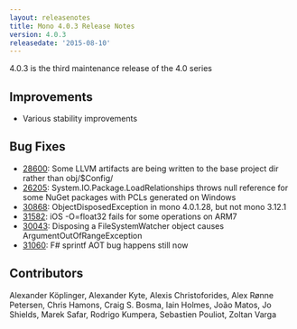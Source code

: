 ```yaml
---
layout: releasenotes
title: Mono 4.0.3 Release Notes
version: 4.0.3
releasedate: '2015-08-10'
---
```


4.0.3 is the third maintenance release of the 4.0 series

Improvements
------------

* Various stability improvements

Bug Fixes
---------

* [28600](https://bugzilla.xamarin.com/show_bug.cgi?id=28600): Some LLVM artifacts are being written to the base project dir rather than obj/$Config/
* [26205](https://bugzilla.xamarin.com/show_bug.cgi?id=26205): System.IO.Package.LoadRelationships throws null reference for some NuGet packages with PCLs generated on Windows
* [30868](https://bugzilla.xamarin.com/show_bug.cgi?id=30868): ObjectDisposedException in mono 4.0.1.28, but not mono 3.12.1
* [31582](https://bugzilla.xamarin.com/show_bug.cgi?id=31582): iOS -O=float32 fails for some operations on ARM7
* [30043](https://bugzilla.xamarin.com/show_bug.cgi?id=30043): Disposing a FileSystemWatcher object causes ArgumentOutOfRangeException
* [31060](https://bugzilla.xamarin.com/show_bug.cgi?id=31060): F# sprintf AOT bug happens still now

Contributors
------------

Alexander Köplinger, Alexander Kyte, Alexis Christoforides, Alex Rønne Petersen,
Chris Hamons, Craig S. Bosma, Iain Holmes, João Matos, Jo Shields, Marek Safar,
Rodrigo Kumpera, Sebastien Pouliot, Zoltan Varga
